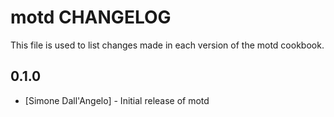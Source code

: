 motd CHANGELOG
==============

This file is used to list changes made in each version of the motd cookbook.

0.1.0
-----
- [Simone Dall'Angelo] - Initial release of motd
